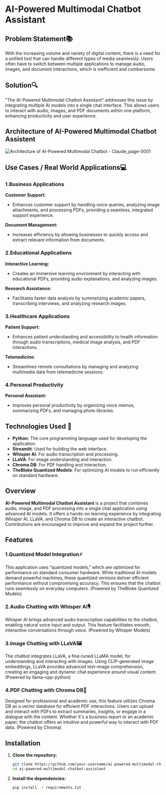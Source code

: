 # AI-Powered Multimodal Chatbot Assistant

## Problem Statement📚

With the increasing volume and variety of digital content, there is a need for a unified tool that can handle different types of media seamlessly. Users often have to switch between multiple applications to manage audio, images, and document interactions, which is inefficient and cumbersome. 

## Solution🔍

"The AI-Powered Multimodal Chatbot Assistant" addresses this issue by integrating multiple AI models into a single chat interface. This allows users to interact with audio, images, and PDF documents within one platform, enhancing productivity and user experience.

## Architecture of AI-Powered Multimodal Chatbot Assistent

![Architecture of AI-Powered Multimodal Chatbot - Claude_page-0001](https://github.com/user-attachments/assets/7259640f-7fa5-4e28-83b9-14b81697e2f7)

## Use Cases / Real World Applications💻

### 1.Business Applications

**Customer Support:**
- Enhances customer support by handling voice queries, analyzing image attachments, and processing PDFs, providing a seamless, integrated support experience.

**Document Management:**
- Increases efficiency by allowing businesses to quickly access and extract relevant information from documents.

### 2.Educational Applications

**Interactive Learning:**
- Creates an immersive learning environment by interacting with educational PDFs, providing audio explanations, and analyzing images.

**Research Assistance:**
- Facilitates faster data analysis by summarizing academic papers, transcribing interviews, and analyzing research images.

### 3.Healthcare Applications

**Patient Support:**
- Enhances patient understanding and accessibility to health information through audio transcriptions, medical image analysis, and PDF interactions.

**Telemedicine:**
- Streamlines remote consultations by managing and analyzing multimedia data from telemedicine sessions.

### 4.Personal Productivity

**Personal Assistant:**
- Improves personal productivity by organizing voice memos, summarizing PDFs, and managing photo libraries.

## Technologies Used 🚀
- **Python**: The core programming language used for developing the application.
- **Streamlit**: Used for building the web interface.
- **Whisper AI**: For audio transcription and processing.
- **LLaVA**: For image understanding and interaction.
- **Chroma DB**: For PDF handling and interaction.
- **TheBloke Quantized Models**: For optimizing AI models to run efficiently on standard hardware.

## Overview

**AI-Powered Multimodal Chatbot Assistant** is a project that combines audio, image, and PDF processing into a single chat application using advanced AI models. It offers a hands-on learning experience by integrating Whisper AI, LLaVA, and Chroma DB to create an interactive chatbot. Contributions are encouraged to improve and expand the project further.

## Features

### 1.Quantized Model Integration⚡

This application uses "quantized models," which are optimized for performance on standard consumer hardware. While traditional AI models demand powerful machines, these quantized versions deliver efficient performance without compromising accuracy. This ensures that the chatbot runs seamlessly on everyday computers. (Powered by TheBloke Quantized Models)

### 2.Audio Chatting with Whisper AI🎙️

Whisper AI brings advanced audio transcription capabilities to the chatbot, enabling natural voice input and output. This feature facilitates smooth, interactive conversations through voice. (Powered by Whisper Models)

### 3.Image Chatting with LLaVA🖼️

The chatbot integrates LLaVA, a fine-tuned LLaMA model, for understanding and interacting with images. Using CLIP-generated image embeddings, LLaVA provides advanced text-image comprehension, creating an engaging and dynamic chat experience around visual content. (Powered by llama-cpp-python)

### 4.PDF Chatting with Chroma DB📄

Designed for professional and academic use, this feature utilizes Chroma DB as a vector database for efficient PDF interactions. Users can upload and interact with PDFs to extract summaries, insights, or engage in a dialogue with the content. Whether it's a business report or an academic paper, the chatbot offers an intuitive and powerful way to interact with PDF data. (Powered by Chroma)

## Installation

1. **Clone the repository:**
   ```bash
   git clone https://github.com/your-username/ai-powered-multimodal-chatbot-assistant.git
   cd ai-powered-multimodal-chatbot-assistant

2. **Install the dependencies:**
   ```bash
   pip install -r requirements.txt
